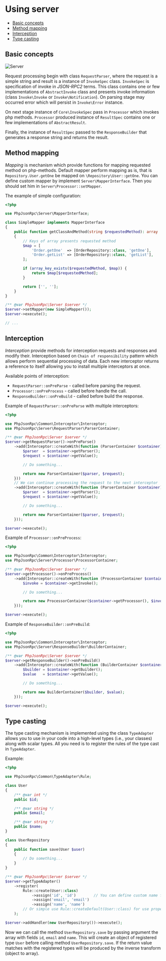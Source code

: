 # Using server

 - [Basic concepts](#basic-consepts)
 - [Method mapping](#method-mapping)
 - [Interception](#interception)
 - [Type casting](#type-casting)

## Basic concepts

![Server](Server.png)

Request processing begin with class `RequestParser`, where the request is a simple string and result is a instance of
`InvokeSpec` class. `InvokeSpec` is specification of invoke in
*JSON-RPC2* terms. This class contains one or few implementations of `AbstractInvoke` class and
presents invoke information (class `Invoke\Invoke` or `Invoke\Notification`). On parsing stage may occurred error which will
persist in `Invoke\Error` instance.

On next stage instance of `Core\InvokeSpec` pass in `Processor` which invokes php methods. `Processor` produced instance of `ResultSpec`
contains one or few implementations of `AbstractResult`.

Finally, the instance of `ResultSpec` passed to the `ResponseBuilder` that generates a response string and returns the result.

## Method mapping

*Mapping* is mechanism which provide functions for mapping requested method on php-methods. Default
mapper perform mapping as is, that is `Repository.User.getOne` be mapped on `\Repository\User::getOne`.
You can define custom mapper by implement `Server\MapperInterface`. Then you should set him in `Server\Processor::setMapper`.

The example of simple configuration:

```php
<?php

use PhpJsonRpc\Server\MapperInterface;

class SimpleMapper implements MapperInterface
{
    public function getClassAndMethod(string $requestedMethod): array
    {
        // Keys of array presents requested method
        $map = [
            'Order.getOne'  => [OrderRepository::class, 'getOne'],
            'Order.getList' => [OrderRepository::class, 'getList'],
        ];

        if (array_key_exists($requestedMethod, $map)) {
            return $map[$requestedMethod];
        }

        return ['', ''];
    }
}

/** @var PhpJsonRpc\Server $server */
$server->setMapper(new SimpleMapper());
$server->execute();

// ...
```

## Interception

*Interception* provide methods for interception requests and responses and modify their. Interception based on `Chain of responsibility`
pattern which allows perform sequential processing of data. Each new interceptor returns a reference to itself allowing you
to install multiple interceptors at once.

Available points of interception:

 - `RequestParser::onPreParse` - called before parsing the request.
 - `Processor::onPreProcess` - called before handle the call.
 - `ResponseBuilder::onPreBuild` - called before build the response.

Example of `RequestParser::onPreParse` with multiple interceptors:

```php
<?php

use PhpJsonRpc\Common\Interceptor\Interceptor;
use PhpJsonRpc\Server\RequestParser\ParserContainer;

/** @var PhpJsonRpc\Server $server */
$server->getRequestParser()->onPreParse()
    ->add(Interceptor::createWith(function (ParserContainer $container) {
        $parser  = $container->getParser();
        $request = $container->getValue();

        // Do something...

        return new ParserContainer($parser, $request);
    }))
    // We can continue processing the request to the next interceptor
    ->add(Interceptor::createWith(function (ParserContainer $container) {
        $parser  = $container->getParser();
        $request = $container->getValue();

        // Do something...

        return new ParserContainer($parser, $request);
    }));

$server->execute();
```

Example of `Processor::onPreProcess`:

```php
<?php

use PhpJsonRpc\Common\Interceptor\Interceptor;
use PhpJsonRpc\Server\Processor\ProcessorContainer;

/** @var PhpJsonRpc\Server $server */
$server->getProcessor()->onPreProcess()
    ->add(Interceptor::createWith(function (ProcessorContainer $container) {
        $invoke = $container->getInvoke();

        // Do something...

        return new ProcessorContainer($container->getProcessor(), $invoke);
    }));

$server->execute();

```

Example of `ResponseBuilder::onPreBuild`:

```php
<?php

use PhpJsonRpc\Common\Interceptor\Interceptor;
use PhpJsonRpc\Server\ResponseBuilder\BuilderContainer;

/** @var PhpJsonRpc\Server $server */
$server->getResponseBuilder()->onPreBuild()
    ->add(Interceptor::createWith(function (BuilderContainer $container) {
        $builder = $container->getBuilder();
        $value   = $container->getValue();

        // Do something...

        return new BuilderContainer($builder, $value);
    }));

$server->execute();

```

## Type casting

The type casting mechanism is implemented using the class `TypeAdapter` allows you to use in your code into a high-level
types (i.e., your classes) along with scalar types. All you need is to register the rules of the type cast in `TypeAdapter`.

Example:

```php
<?php

use PhpJsonRpc\Common\TypeAdapter\Rule;

class User
{
    /** @var int */
    public $id;

    /** @var string */
    public $email;

    /** @var string */
    public $name;
}

class UserRepository
{
    public function save(User $user)
    {
        // Do something...
    }
}

/** @var PhpJsonRpc\Server $server */
$server->getTypeAdapter()
    ->register(
        Rule::create(User::class)
            ->assign('id', 'id')        // You can define custom name for each property of object
            ->assign('email', 'email')
            ->assign('name', 'name')
        // Or simple use Rule::createDefault(User::class) for use property as key in map
    );

$server->addHandler(new UserRepository())->execute();
```

Now we can call the method `UserRepository.save` by passing argument the array with fields `id`, `email` and `name`.
This will create an object of registered type `User` before calling method `UserRepository.save`. If the return value matches with the registered types will
be produced by the inverse transform (object to array).

